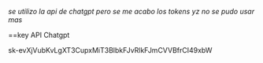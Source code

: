 
_se utilizo la api de chatgpt pero se me acabo los tokens  yz no se pudo usar mas_

==key API Chatgpt

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





